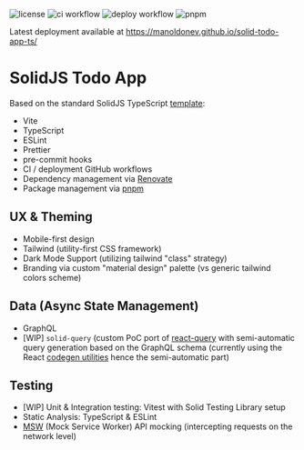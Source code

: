 ![license](https://img.shields.io/github/license/manoldonev/solid-todo-app-ts?style=plastic) ![ci workflow](https://github.com/manoldonev/solid-todo-app-ts/workflows/ci/badge.svg) ![deploy workflow](https://github.com/manoldonev/solid-todo-app-ts/workflows/deploy/badge.svg) ![pnpm](https://img.shields.io/badge/maintained%20with-pnpm-cc00ff.svg?logo=pnpm)

Latest deployment available at https://manoldonev.github.io/solid-todo-app-ts/

# SolidJS Todo App

Based on the standard SolidJS TypeScript [template](https://github.com/solidjs/templates/tree/master/ts):

- Vite
- TypeScript
- ESLint
- Prettier
- pre-commit hooks
- CI / deployment GitHub workflows
- Dependency management via [Renovate](https://www.whitesourcesoftware.com/free-developer-tools/renovate/)
- Package management via [pnpm](https://pnpm.io/)

## UX & Theming

- Mobile-first design
- Tailwind (utility-first CSS framework)
- Dark Mode Support (utilizing tailwind "class" strategy)
- Branding via custom "material design" palette (vs generic tailwind colors scheme)

## Data (Async State Management)

- GraphQL
- [WIP] `solid-query` (custom PoC port of [react-query](https://react-query.tanstack.com/) with semi-automatic query generation based on the GraphQL schema (currently using the React [codegen utilities](https://www.graphql-code-generator.com/) hence the semi-automatic part)

## Testing

- [WIP] Unit & Integration testing: Vitest with Solid Testing Library setup
- Static Analysis: TypeScript & ESLint
- [MSW](https://mswjs.io/) (Mock Service Worker) API mocking (intercepting requests on the network level)
